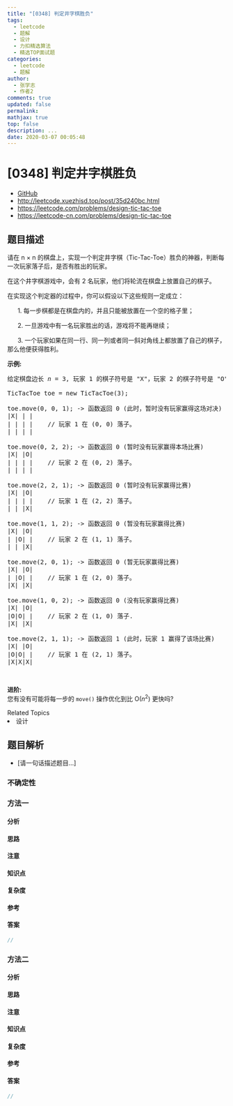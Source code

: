 ```yaml
---
title: "[0348] 判定井字棋胜负"
tags:
  - leetcode
  - 题解
  - 设计
  - 力扣精选算法
  - 精选TOP面试题
categories:
  - leetcode
  - 题解
author:
  - 张学志
  - 作者2
comments: true
updated: false
permalink:
mathjax: true
top: false
description: ...
date: 2020-03-07 00:05:48
---
```



# [0348] 判定井字棋胜负
* [GitHub](https://github.com/algoboy101/LeetCodeCrowdsource/tree/master/_posts/QA/%5B0348%5D%20%E5%88%A4%E5%AE%9A%E4%BA%95%E5%AD%97%E6%A3%8B%E8%83%9C%E8%B4%9F.md)
* http://leetcode.xuezhisd.top/post/35d240bc.html
* https://leetcode.com/problems/design-tic-tac-toe
* https://leetcode-cn.com/problems/design-tic-tac-toe


## 题目描述

<p>请在 n &times;&nbsp;n 的棋盘上，实现一个判定井字棋（Tic-Tac-Toe）胜负的神器，判断每一次玩家落子后，是否有胜出的玩家。</p>

<p>在这个井字棋游戏中，会有 2 名玩家，他们将轮流在棋盘上放置自己的棋子。</p>

<p>在实现这个判定器的过程中，你可以假设以下这些规则一定成立：</p>

<p>&nbsp; &nbsp; &nbsp; 1. 每一步棋都是在棋盘内的，并且只能被放置在一个空的格子里；</p>

<p>&nbsp; &nbsp; &nbsp; 2. 一旦游戏中有一名玩家胜出的话，游戏将不能再继续；</p>

<p>&nbsp; &nbsp; &nbsp; 3. 一个玩家如果在同一行、同一列或者同一斜对角线上都放置了自己的棋子，那么他便获得胜利。</p>

<p><strong>示例:</strong></p>

<pre>给定棋盘边长 <em>n</em> = 3, 玩家 1 的棋子符号是 &quot;X&quot;，玩家 2 的棋子符号是 &quot;O&quot;。

TicTacToe toe = new TicTacToe(3);

toe.move(0, 0, 1); -&gt; 函数返回 0 (此时，暂时没有玩家赢得这场对决)
|X| | |
| | | |    // 玩家 1 在 (0, 0) 落子。
| | | |

toe.move(0, 2, 2); -&gt; 函数返回 0 (暂时没有玩家赢得本场比赛)
|X| |O|
| | | |    // 玩家 2 在 (0, 2) 落子。
| | | |

toe.move(2, 2, 1); -&gt; 函数返回 0 (暂时没有玩家赢得比赛)
|X| |O|
| | | |    // 玩家 1 在 (2, 2) 落子。
| | |X|

toe.move(1, 1, 2); -&gt; 函数返回 0 (暂没有玩家赢得比赛)
|X| |O|
| |O| |    // 玩家 2 在 (1, 1) 落子。
| | |X|

toe.move(2, 0, 1); -&gt; 函数返回 0 (暂无玩家赢得比赛)
|X| |O|
| |O| |    // 玩家 1 在 (2, 0) 落子。
|X| |X|

toe.move(1, 0, 2); -&gt; 函数返回 0 (没有玩家赢得比赛)
|X| |O|
|O|O| |    // 玩家 2 在 (1, 0) 落子.
|X| |X|

toe.move(2, 1, 1); -&gt; 函数返回 1 (此时，玩家 1 赢得了该场比赛)
|X| |O|
|O|O| |    // 玩家 1 在 (2, 1) 落子。
|X|X|X|
</pre>

<p>&nbsp;</p>

<p><strong>进阶:</strong><br>
您有没有可能将每一步的&nbsp;<code>move()</code>&nbsp;操作优化到比&nbsp;O(<em>n</em><sup>2</sup>) 更快吗?</p>
<div><div>Related Topics</div><div><li>设计</li></div></div>


## 题目解析
* [请一句话描述题目...]

### 不确定性


### 方法一

#### 分析

#### 思路

#### 注意

#### 知识点

#### 复杂度

#### 参考

#### 答案

```cpp
//
```


### 方法二

#### 分析

#### 思路

#### 注意

#### 知识点

#### 复杂度

#### 参考

#### 答案

```cpp
//
```


